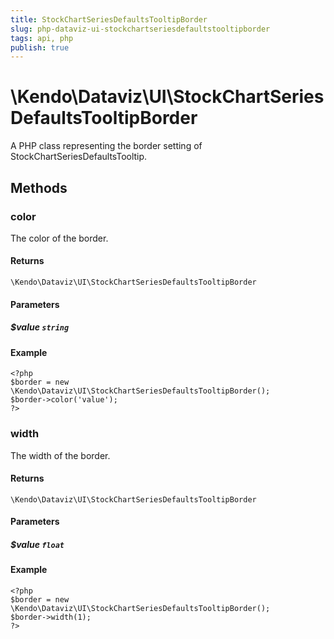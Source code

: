 ```yaml
---
title: StockChartSeriesDefaultsTooltipBorder
slug: php-dataviz-ui-stockchartseriesdefaultstooltipborder
tags: api, php
publish: true
---
```


# \Kendo\Dataviz\UI\StockChartSeriesDefaultsTooltipBorder

A PHP class representing the border setting of StockChartSeriesDefaultsTooltip.


## Methods

### color
The color of the border.

#### Returns
`\Kendo\Dataviz\UI\StockChartSeriesDefaultsTooltipBorder`

#### Parameters

##### $value `string`



#### Example 
    <?php
    $border = new \Kendo\Dataviz\UI\StockChartSeriesDefaultsTooltipBorder();
    $border->color('value');
    ?>

### width
The width of the border.

#### Returns
`\Kendo\Dataviz\UI\StockChartSeriesDefaultsTooltipBorder`

#### Parameters

##### $value `float`



#### Example 
    <?php
    $border = new \Kendo\Dataviz\UI\StockChartSeriesDefaultsTooltipBorder();
    $border->width(1);
    ?>

 
